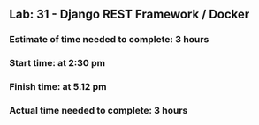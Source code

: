 ## Lab: 31 - Django REST Framework / Docker


### Estimate of time needed to complete: 3 hours
### Start time: at 2:30 pm
### Finish time: at 5.12 pm
### Actual time needed to complete: 3 hours